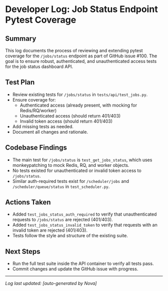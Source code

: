 # Developer Log: Job Status Endpoint Pytest Coverage

## Summary
This log documents the process of reviewing and extending pytest coverage for the `/jobs/status` endpoint as part of GitHub issue #100. The goal is to ensure robust, authenticated, and unauthenticated access tests for the job status dashboard API.

## Test Plan
- Review existing tests for `/jobs/status` in `tests/api/test_jobs.py`.
- Ensure coverage for:
  - Authenticated access (already present, with mocking for Redis/RQ/worker)
  - Unauthenticated access (should return 401/403)
  - Invalid token access (should return 401/403)
- Add missing tests as needed.
- Document all changes and rationale.

## Codebase Findings
- The main test for `/jobs/status` is `test_get_jobs_status`, which uses monkeypatching to mock Redis, RQ, and worker objects.
- No tests existed for unauthenticated or invalid token access to `/jobs/status`.
- Similar auth-required tests exist for `/scheduler/jobs` and `/scheduler/queue/status` in `test_scheduler.py`.

## Actions Taken
- Added `test_jobs_status_auth_required` to verify that unauthenticated requests to `/jobs/status` are rejected (401/403).
- Added `test_jobs_status_invalid_token` to verify that requests with an invalid token are rejected (401/403).
- Tests follow the style and structure of the existing suite.

## Next Steps
- Run the full test suite inside the API container to verify all tests pass.
- Commit changes and update the GitHub issue with progress.

---

*Log last updated: [auto-generated by Nova]* 